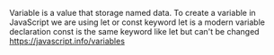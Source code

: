 Variable is a value that storage named data. 
To create a variable in JavaScript we are using let or const keyword let is a modern variable declaration const is the same keyword like let but can't be changed
https://javascript.info/variables
